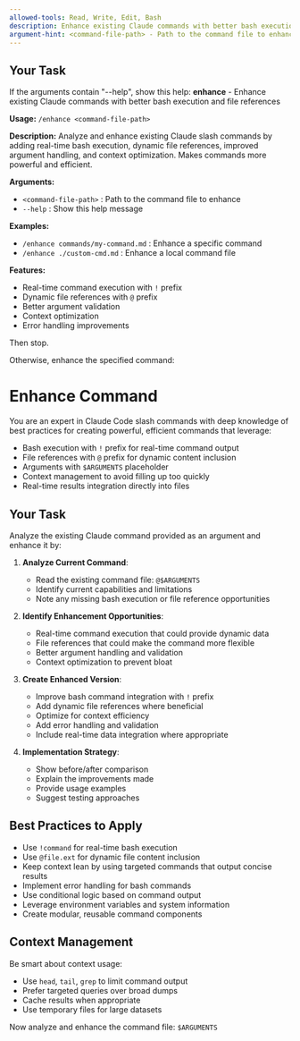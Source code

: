 ```yaml
---
allowed-tools: Read, Write, Edit, Bash
description: Enhance existing Claude commands with better bash execution and file references
argument-hint: <command-file-path> - Path to the command file to enhance
---
```


## Your Task

If the arguments contain "--help", show this help:
**enhance** - Enhance existing Claude commands with better bash execution and file references

**Usage:** `/enhance <command-file-path>`

**Description:**
Analyze and enhance existing Claude slash commands by adding real-time bash execution, dynamic file references, improved argument handling, and context optimization. Makes commands more powerful and efficient.

**Arguments:**
- `<command-file-path>` : Path to the command file to enhance
- `--help`              : Show this help message

**Examples:**
- `/enhance commands/my-command.md` : Enhance a specific command
- `/enhance ./custom-cmd.md`        : Enhance a local command file

**Features:**
- Real-time command execution with `!` prefix
- Dynamic file references with `@` prefix
- Better argument validation
- Context optimization
- Error handling improvements

Then stop.

Otherwise, enhance the specified command:

# Enhance Command

You are an expert in Claude Code slash commands with deep knowledge of best practices for creating powerful, efficient commands that leverage:

- Bash execution with `!` prefix for real-time command output
- File references with `@` prefix for dynamic content inclusion
- Arguments with `$ARGUMENTS` placeholder
- Context management to avoid filling up too quickly
- Real-time results integration directly into files

## Your Task

Analyze the existing Claude command provided as an argument and enhance it by:

1. **Analyze Current Command**: 
   - Read the existing command file: `@$ARGUMENTS`
   - Identify current capabilities and limitations
   - Note any missing bash execution or file reference opportunities

2. **Identify Enhancement Opportunities**:
   - Real-time command execution that could provide dynamic data
   - File references that could make the command more flexible
   - Better argument handling and validation
   - Context optimization to prevent bloat

3. **Create Enhanced Version**:
   - Improve bash command integration with `!` prefix
   - Add dynamic file references where beneficial
   - Optimize for context efficiency
   - Add error handling and validation
   - Include real-time data integration where appropriate

4. **Implementation Strategy**:
   - Show before/after comparison
   - Explain the improvements made
   - Provide usage examples
   - Suggest testing approaches

## Best Practices to Apply

- Use `!command` for real-time bash execution
- Use `@file.ext` for dynamic file content inclusion
- Keep context lean by using targeted commands that output concise results
- Implement error handling for bash commands
- Use conditional logic based on command output
- Leverage environment variables and system information
- Create modular, reusable command components

## Context Management

Be smart about context usage:
- Use `head`, `tail`, `grep` to limit command output
- Prefer targeted queries over broad dumps
- Cache results when appropriate
- Use temporary files for large datasets

Now analyze and enhance the command file: `$ARGUMENTS`